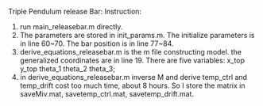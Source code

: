 Triple Pendulum release Bar:
Instruction:
1. run main_releasebar.m directly. 
2. The parameters are stored in init_params.m. The initialize parameters is in line 60~70. The bar position is in line 77~84.
3. derive_equations_releasebar.m is the m file constructing model. the generalized coordinates are in line 19. There are five variables: x_top y_top theta_1 theta_2 theta_3;
4. in derive_equations_releasebar.m inverse M and derive temp_ctrl and temp_drift cost too much time, about 8 hours. So I store the matrix in saveMiv.mat, savetemp_ctrl.mat, savetemp_drift.mat. 

